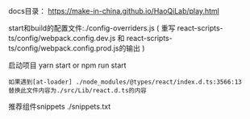 docs目录：
https://make-in-china.github.io/HaoQiLab/play.html

start和build的配置文件:./config-overriders.js ( 重写 react-scripts-ts/config/webpack.config.dev.js 和  react-scripts-ts/config/webpack.config.prod.js的输出 )

启动项目
    yarn start or npm run start

    如果遇到[at-loader] ./node_modules/@types/react/index.d.ts:3566:13
    替换此文件内容为./src/Lib/react.d.ts的内容


推荐组件snippets
    ./snippets.txt